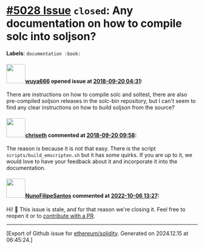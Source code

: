 # [\#5028 Issue](https://github.com/ethereum/solidity/issues/5028) `closed`: Any documentation on how to compile solc into soljson?
**Labels**: `documentation :book:`


#### <img src="https://avatars.githubusercontent.com/u/30381159?v=4" width="50">[wuya666](https://github.com/wuya666) opened issue at [2018-09-20 04:31](https://github.com/ethereum/solidity/issues/5028):

There are instructions on how to compile solc and soltest, there are also pre-compiled soljson releases in the solc-bin repository, but I can't seem to find any clear instructions on how to build soljson from the source?

#### <img src="https://avatars.githubusercontent.com/u/9073706?v=4" width="50">[chriseth](https://github.com/chriseth) commented at [2018-09-20 09:58](https://github.com/ethereum/solidity/issues/5028#issuecomment-423121438):

The reason is because it is not that easy. There is the script `scripts/build_emscripten.sh` but it has some quirks. If you are up to it, we would love to have your feedback about it and incorporate it into the documentation.

#### <img src="https://avatars.githubusercontent.com/u/2582498?u=a1331723a724eb612a66f75abee3048448e2fe01&v=4" width="50">[NunoFilipeSantos](https://github.com/NunoFilipeSantos) commented at [2022-10-06 13:27](https://github.com/ethereum/solidity/issues/5028#issuecomment-1270048079):

Hi! 👋 This issue is stale, and for that reason we're closing it.
Feel free to reopen it or to [contribute with a PR](https://docs.soliditylang.org/en/latest/contributing.html#workflow-for-pull-requests).


-------------------------------------------------------------------------------



[Export of Github issue for [ethereum/solidity](https://github.com/ethereum/solidity). Generated on 2024.12.15 at 06:45:24.]
